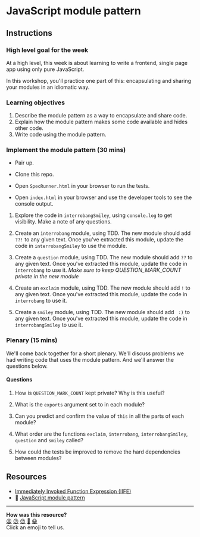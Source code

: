 # JavaScript module pattern

## Instructions

### High level goal for the week

At a high level, this week is about learning to write a frontend, single page app using only pure JavaScript.

In this workshop, you'll practice one part of this: encapsulating and sharing your modules in an idiomatic way.

### Learning objectives

1. Describe the module pattern as a way to encapsulate and share code.
2. Explain how the module pattern makes some code available and hides other code.
3. Write code using the module pattern.

### Implement the module pattern (30 mins)

* Pair up.

* Clone this repo.

* Open `SpecRunner.html` in your browser to run the tests.

* Open `index.html` in your browser and use the developer tools to see the console output.

1. Explore the code in `interrobangSmiley`, using `console.log` to get visibility. Make a note of any questions.

2. Create an `interrobang` module, using TDD. The new module should add `??!` to any given text. Once you've extracted this module, update the code in `interrobangSmiley` to use the module.

3. Create a `question` module, using TDD. The new module should add `??` to any given text. Once you've extracted this module, update the code in `interrobang` to use it. *Make sure to keep QUESTION_MARK_COUNT private in the new module*

4. Create an `exclaim` module, using TDD. The new module should add `!` to any given text. Once you've extracted this module, update the code in `interrobang` to use it.

5. Create a `smiley` module, using TDD. The new module should add ` :)` to any given text. Once you've extracted this module, update the code in `interrobangSmiley` to use it.

### Plenary (15 mins)

We'll come back together for a short plenary.  We'll discuss problems we had writing code that uses the module pattern. And we'll answer the questions below.

#### Questions

1. How is `QUESTION_MARK_COUNT` kept private? Why is this useful?

2. What is the `exports` argument set to in each module?

3. Can you predict and confirm the value of `this` in all the parts of each module?

4. What order are the functions `exclaim`, `interrobang`, `interrobangSmiley`, `question` and `smiley` called?

5. How could the tests be improved to remove the hard dependencies between modules?

## Resources

* [Immediately Invoked Function Expression (IIFE)](http://stackoverflow.com/questions/8228281/what-is-the-function-construct-in-javascript)
* :pill: [JavaScript module pattern](https://github.com/makersacademy/course/blob/main/pills/javascript_module_pattern.md)

<!-- BEGIN GENERATED SECTION DO NOT EDIT -->

---

**How was this resource?**  
[😫](https://airtable.com/shrUJ3t7KLMqVRFKR?prefill_Repository=skills-workshops&prefill_File=further_javascript/module-pattern-2/README.md&prefill_Sentiment=😫) [😕](https://airtable.com/shrUJ3t7KLMqVRFKR?prefill_Repository=skills-workshops&prefill_File=further_javascript/module-pattern-2/README.md&prefill_Sentiment=😕) [😐](https://airtable.com/shrUJ3t7KLMqVRFKR?prefill_Repository=skills-workshops&prefill_File=further_javascript/module-pattern-2/README.md&prefill_Sentiment=😐) [🙂](https://airtable.com/shrUJ3t7KLMqVRFKR?prefill_Repository=skills-workshops&prefill_File=further_javascript/module-pattern-2/README.md&prefill_Sentiment=🙂) [😀](https://airtable.com/shrUJ3t7KLMqVRFKR?prefill_Repository=skills-workshops&prefill_File=further_javascript/module-pattern-2/README.md&prefill_Sentiment=😀)  
Click an emoji to tell us.

<!-- END GENERATED SECTION DO NOT EDIT -->
